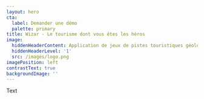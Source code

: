 ```yaml
---
layout: hero
cta:
  label: Demander une démo
  palette: primary
title: Wizar - Le tourisme dont vous êtes les héros
image:
  hiddenHeaderContent: Application de jeux de pistes touristiques géolocalisés.
  hiddenHeaderLevel: '1'
  src: /images/logo.png
imagePosition: left
contrastText: true
backgroundImage: ''
---
```

Text

